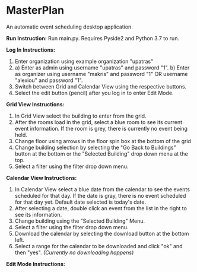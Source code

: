 # MasterPlan
An automatic event scheduling desktop application.

**Run Instruction:**
Run main.py. Requires Pyside2 and Python 3.7 to run. 

**Log In Instructions:**
1. Enter organization using example organization "upatras"
2. a) Enter as admin using username "upatras" and password "1".
   b) Enter as organizer using username "makris" and password "1" OR username "alexiou" and password "1".
3. Switch between Grid and Calendar View using the respective buttons.
4. Select the edit button (pencil) after you log in to enter Edit Mode.

**Grid View Instructions:**
1. In Grid View select the building to enter from the grid.
2. After the rooms load in the grid, select a blue room to see its current event information. If the room is grey, there is currently no event being held.
3. Change floor using arrows in the floor spin box at the bottom of the grid
4. Change building selection by selecting the "Go Back to Buildings" button at the bottom or the "Selected Building" drop down menu at the top.
5. Select a filter using the filter drop down menu.

**Calendar View Instructions:**
1. In Calendar View select a blue date from the calendar to see the events scheduled for that day. If the date is gray, there is no event scheduled for that day yet. Default date selected is today's date.
2. After selecting a date, double click an event from the list in the right to see its information.
3. Change building using the "Selected Building" Menu.
4. Select a filter using the filter drop down menu.
5. Download the calendar by selecting the download button at the bottom left.
6. Select a range for the calendar to be downloaded and click "ok" and then "yes". *(Currently no downloading happens)*

**Edit Mode Instructions:**

